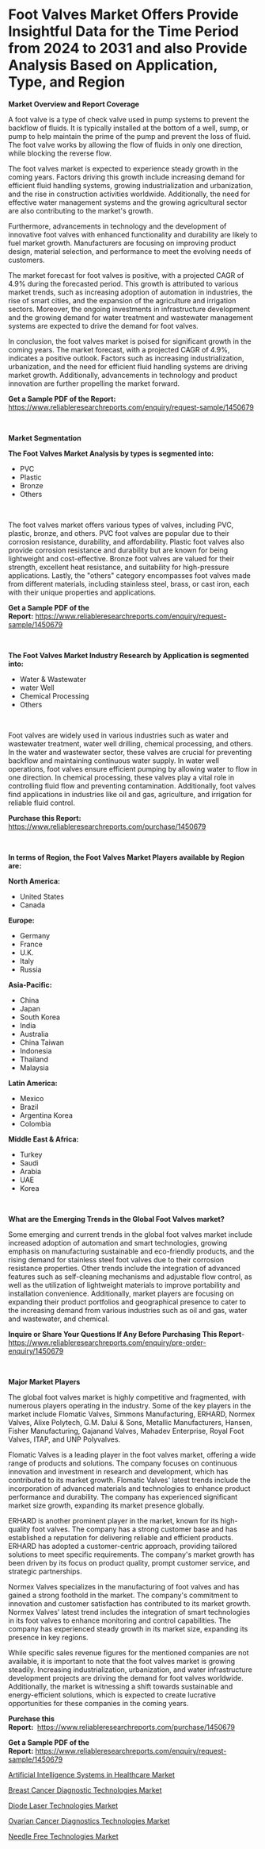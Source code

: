 <p><h1>Foot Valves Market Offers Provide Insightful Data for the Time Period from 2024 to 2031 and also Provide Analysis Based on Application, Type, and Region</h1></p><p><strong>Market Overview and Report Coverage</strong></p>
<p><p>A foot valve is a type of check valve used in pump systems to prevent the backflow of fluids. It is typically installed at the bottom of a well, sump, or pump to help maintain the prime of the pump and prevent the loss of fluid. The foot valve works by allowing the flow of fluids in only one direction, while blocking the reverse flow.</p><p>The foot valves market is expected to experience steady growth in the coming years. Factors driving this growth include increasing demand for efficient fluid handling systems, growing industrialization and urbanization, and the rise in construction activities worldwide. Additionally, the need for effective water management systems and the growing agricultural sector are also contributing to the market's growth.</p><p>Furthermore, advancements in technology and the development of innovative foot valves with enhanced functionality and durability are likely to fuel market growth. Manufacturers are focusing on improving product design, material selection, and performance to meet the evolving needs of customers.</p><p>The market forecast for foot valves is positive, with a projected CAGR of 4.9% during the forecasted period. This growth is attributed to various market trends, such as increasing adoption of automation in industries, the rise of smart cities, and the expansion of the agriculture and irrigation sectors. Moreover, the ongoing investments in infrastructure development and the growing demand for water treatment and wastewater management systems are expected to drive the demand for foot valves.</p><p>In conclusion, the foot valves market is poised for significant growth in the coming years. The market forecast, with a projected CAGR of 4.9%, indicates a positive outlook. Factors such as increasing industrialization, urbanization, and the need for efficient fluid handling systems are driving market growth. Additionally, advancements in technology and product innovation are further propelling the market forward.</p></p>
<p><strong>Get a Sample PDF of the Report:</strong> <a href="https://www.reliableresearchreports.com/enquiry/request-sample/1450679">https://www.reliableresearchreports.com/enquiry/request-sample/1450679</a></p>
<p>&nbsp;</p>
<p><strong>Market Segmentation</strong></p>
<p><strong>The Foot Valves Market Analysis by types is segmented into:</strong></p>
<p><ul><li>PVC</li><li>Plastic</li><li>Bronze</li><li>Others</li></ul></p>
<p>&nbsp;</p>
<p><p>The foot valves market offers various types of valves, including PVC, plastic, bronze, and others. PVC foot valves are popular due to their corrosion resistance, durability, and affordability. Plastic foot valves also provide corrosion resistance and durability but are known for being lightweight and cost-effective. Bronze foot valves are valued for their strength, excellent heat resistance, and suitability for high-pressure applications. Lastly, the "others" category encompasses foot valves made from different materials, including stainless steel, brass, or cast iron, each with their unique properties and applications.</p></p>
<p><strong>Get a Sample PDF of the Report:</strong>&nbsp;<a href="https://www.reliableresearchreports.com/enquiry/request-sample/1450679">https://www.reliableresearchreports.com/enquiry/request-sample/1450679</a></p>
<p>&nbsp;</p>
<p><strong>The Foot Valves Market Industry Research by Application is segmented into:</strong></p>
<p><ul><li>Water & Wastewater</li><li>water Well</li><li>Chemical Processing</li><li>Others</li></ul></p>
<p>&nbsp;</p>
<p><p>Foot valves are widely used in various industries such as water and wastewater treatment, water well drilling, chemical processing, and others. In the water and wastewater sector, these valves are crucial for preventing backflow and maintaining continuous water supply. In water well operations, foot valves ensure efficient pumping by allowing water to flow in one direction. In chemical processing, these valves play a vital role in controlling fluid flow and preventing contamination. Additionally, foot valves find applications in industries like oil and gas, agriculture, and irrigation for reliable fluid control.</p></p>
<p><strong>Purchase this Report:</strong>&nbsp; <a href="https://www.reliableresearchreports.com/purchase/1450679">https://www.reliableresearchreports.com/purchase/1450679</a></p>
<p>&nbsp;</p>
<p><strong>In terms of Region, the Foot Valves Market Players available by Region are:</strong></p>
<p>
    <p> <strong> North America: </strong>
        <ul>
            <li>United States</li>
            <li>Canada</li>
        </ul>
        </p> 
    <p> <strong> Europe: </strong>
        <ul>
            <li>Germany</li>
            <li>France</li>
            <li>U.K.</li>
            <li>Italy</li>
            <li>Russia</li>
        </ul>
        </p> 
    <p> <strong> Asia-Pacific: </strong>
        <ul>
            <li>China</li>
            <li>Japan</li>
            <li>South Korea</li>
            <li>India</li>
            <li>Australia</li>
            <li>China Taiwan</li>
            <li>Indonesia</li>
            <li>Thailand</li>
            <li>Malaysia</li>
        </ul>
        </p> 
    <p> <strong> Latin America: </strong>
        <ul>
            <li>Mexico</li>
            <li>Brazil</li>
            <li>Argentina Korea</li>
            <li>Colombia</li>
        </ul>
        </p> 
    <p> <strong> Middle East & Africa: </strong>
        <ul>
            <li>Turkey</li>
            <li>Saudi</li>
            <li>Arabia</li>
            <li>UAE</li>
            <li>Korea</li>
        </ul>
    </p>
    </p>
<p>&nbsp;</p>
<p><strong>What are the Emerging Trends in the Global Foot Valves market?</strong></p>
<p><p>Some emerging and current trends in the global foot valves market include increased adoption of automation and smart technologies, growing emphasis on manufacturing sustainable and eco-friendly products, and the rising demand for stainless steel foot valves due to their corrosion resistance properties. Other trends include the integration of advanced features such as self-cleaning mechanisms and adjustable flow control, as well as the utilization of lightweight materials to improve portability and installation convenience. Additionally, market players are focusing on expanding their product portfolios and geographical presence to cater to the increasing demand from various industries such as oil and gas, water and wastewater, and chemical.</p></p>
<p><strong>Inquire or Share Your Questions If Any Before Purchasing This Report</strong>- <a href="https://www.reliableresearchreports.com/enquiry/pre-order-enquiry/1450679">https://www.reliableresearchreports.com/enquiry/pre-order-enquiry/1450679</a></p>
<p>&nbsp;</p>
<p><strong>Major Market Players</strong></p>
<p><p>The global foot valves market is highly competitive and fragmented, with numerous players operating in the industry. Some of the key players in the market include Flomatic Valves, Simmons Manufacturing, ERHARD, Normex Valves, Alixe Polytech, G.M. Dalui & Sons, Metallic Manufacturers, Hansen, Fisher Manufacturing, Gajanand Valves, Mahadev Enterprise, Royal Foot Valves, ITAP, and UNP Polyvalves.</p><p>Flomatic Valves is a leading player in the foot valves market, offering a wide range of products and solutions. The company focuses on continuous innovation and investment in research and development, which has contributed to its market growth. Flomatic Valves' latest trends include the incorporation of advanced materials and technologies to enhance product performance and durability. The company has experienced significant market size growth, expanding its market presence globally.</p><p>ERHARD is another prominent player in the market, known for its high-quality foot valves. The company has a strong customer base and has established a reputation for delivering reliable and efficient products. ERHARD has adopted a customer-centric approach, providing tailored solutions to meet specific requirements. The company's market growth has been driven by its focus on product quality, prompt customer service, and strategic partnerships.</p><p>Normex Valves specializes in the manufacturing of foot valves and has gained a strong foothold in the market. The company's commitment to innovation and customer satisfaction has contributed to its market growth. Normex Valves' latest trend includes the integration of smart technologies in its foot valves to enhance monitoring and control capabilities. The company has experienced steady growth in its market size, expanding its presence in key regions.</p><p>While specific sales revenue figures for the mentioned companies are not available, it is important to note that the foot valves market is growing steadily. Increasing industrialization, urbanization, and water infrastructure development projects are driving the demand for foot valves worldwide. Additionally, the market is witnessing a shift towards sustainable and energy-efficient solutions, which is expected to create lucrative opportunities for these companies in the coming years.</p></p>
<p><strong>Purchase this Report:</strong>&nbsp;&nbsp;<a href="https://www.reliableresearchreports.com/purchase/1450679">https://www.reliableresearchreports.com/purchase/1450679</a></p>
<p></p>
<p><strong>Get a Sample PDF of the Report:</strong>&nbsp;<a href="https://www.reliableresearchreports.com/enquiry/request-sample/1450679">https://www.reliableresearchreports.com/enquiry/request-sample/1450679</a></p>
<p><p><a href="https://medium.com/@dioncollins8227/decoding-artificial-intelligence-systems-in-healthcare-market-metrics-market-share-trends-and-3d8ebb5659ba">Artificial Intelligence Systems in Healthcare Market</a></p><p><a href="https://medium.com/@dioncollins8227/breast-cancer-diagnostic-technologies-market-analysis-its-cagr-market-segmentation-and-global-e1495f66c010">Breast Cancer Diagnostic Technologies Market</a></p><p><a href="https://medium.com/@vincentalvarez1980/diode-laser-technologies-market-share-evolution-and-market-growth-trends-2023-2030-cf2e96b92cda">Diode Laser Technologies Market</a></p><p><a href="https://medium.com/@dioncollins8227/ovarian-cancer-diagnostics-technologies-market-size-cagr-trends-2024-2030-59d2d82afa6a">Ovarian Cancer Diagnostics Technologies Market</a></p><p><a href="https://medium.com/@vincentalvarez1980/needle-free-technologies-market-size-reveals-the-best-marketing-channels-in-global-industry-1c9e9c32d852">Needle Free Technologies Market</a></p></p>